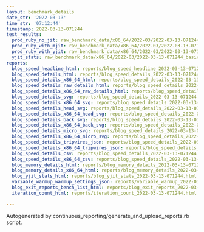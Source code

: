 ```yaml
---
layout: benchmark_details
date_str: '2022-03-13'
time_str: '07:12:44'
timestamp: 2022-03-13-071244
test_results:
  prod_ruby_no_jit: raw_benchmark_data/x86_64/2022-03/2022-03-13-071244_basic_benchmark_prod_ruby_no_jit.json
  prod_ruby_with_mjit: raw_benchmark_data/x86_64/2022-03/2022-03-13-071244_basic_benchmark_prod_ruby_with_mjit.json
  prod_ruby_with_yjit: raw_benchmark_data/x86_64/2022-03/2022-03-13-071244_basic_benchmark_prod_ruby_with_yjit.json
  yjit_stats: raw_benchmark_data/x86_64/2022-03/2022-03-13-071244_basic_benchmark_yjit_stats.json
reports:
  blog_speed_headline_html: reports/blog_speed_headline_2022-03-13-071244.html
  blog_speed_details_html: reports/blog_speed_details_2022-03-13-071244.html
  blog_speed_details_x86_64_html: reports/blog_speed_details_2022-03-13-071244.x86_64.html
  blog_speed_details_raw_details_html: reports/blog_speed_details_2022-03-13-071244.raw_details.html
  blog_speed_details_x86_64_raw_details_html: reports/blog_speed_details_2022-03-13-071244.x86_64.raw_details.html
  blog_speed_details_svg: reports/blog_speed_details_2022-03-13-071244.svg
  blog_speed_details_x86_64_svg: reports/blog_speed_details_2022-03-13-071244.x86_64.svg
  blog_speed_details_head_svg: reports/blog_speed_details_2022-03-13-071244.head.svg
  blog_speed_details_x86_64_head_svg: reports/blog_speed_details_2022-03-13-071244.x86_64.head.svg
  blog_speed_details_back_svg: reports/blog_speed_details_2022-03-13-071244.back.svg
  blog_speed_details_x86_64_back_svg: reports/blog_speed_details_2022-03-13-071244.x86_64.back.svg
  blog_speed_details_micro_svg: reports/blog_speed_details_2022-03-13-071244.micro.svg
  blog_speed_details_x86_64_micro_svg: reports/blog_speed_details_2022-03-13-071244.x86_64.micro.svg
  blog_speed_details_tripwires_json: reports/blog_speed_details_2022-03-13-071244.tripwires.json
  blog_speed_details_x86_64_tripwires_json: reports/blog_speed_details_2022-03-13-071244.x86_64.tripwires.json
  blog_speed_details_csv: reports/blog_speed_details_2022-03-13-071244.csv
  blog_speed_details_x86_64_csv: reports/blog_speed_details_2022-03-13-071244.x86_64.csv
  blog_memory_details_html: reports/blog_memory_details_2022-03-13-071244.html
  blog_memory_details_x86_64_html: reports/blog_memory_details_2022-03-13-071244.x86_64.html
  blog_yjit_stats_html: reports/blog_yjit_stats_2022-03-13-071244.html
  variable_warmup_warmup_settings_json: reports/variable_warmup_2022-03-13-071244.warmup_settings.json
  blog_exit_reports_bench_list_html: reports/blog_exit_reports_2022-03-13-071244.bench_list.html
  iteration_count_html: reports/iteration_count_2022-03-13-071244.html

---
```

Autogenerated by continuous_reporting/generate_and_upload_reports.rb script.
